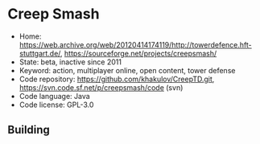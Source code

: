 # Creep Smash

- Home: https://web.archive.org/web/20120414174119/http://towerdefence.hft-stuttgart.de/, https://sourceforge.net/projects/creepsmash/
- State: beta, inactive since 2011
- Keyword: action, multiplayer online, open content, tower defense
- Code repository: https://github.com/khakulov/CreepTD.git, https://svn.code.sf.net/p/creepsmash/code (svn)
- Code language: Java
- Code license: GPL-3.0

## Building
